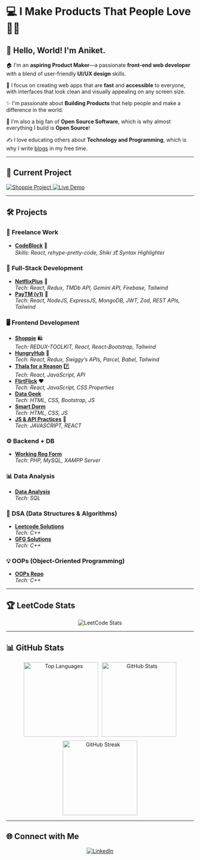 # 💻 I Make Products That People Love 💖✨

## 🌟 Hello, World! I'm Aniket.

🏠 I'm an **aspiring Product Maker**—a passionate **front-end web developer** with a blend of user-friendly **UI/UX design** skills. 

🎨 I focus on creating web apps that are **fast**  and **accessible**  to everyone, with interfaces that look clean and visually appealing on any screen size.

✨ I'm passionate about **Building Products** that help people and make a difference in the world.

🚀 I'm also a big fan of **Open Source Software**, which is why almost everything I build is **Open Source**!

✍️ I love educating others about **Technology and Programming**, which is why I write [blogs](https://aniketsinha.hashnode.dev/) in my free time.

---

## 🚀 **Current Project**

<a href="https://github.com/aniketsinha2002/shoppie" target="_blank" rel="noopener noreferrer">
  <img src="https://img.shields.io/badge/Project-Shoppie-blue?style=for-the-badge&logo=github" alt="Shoppie Project">
</a>
<a href="https://shoppiev2.netlify.app/" target="_blank" rel="noopener noreferrer">
  <img src="https://img.shields.io/badge/Live_Demo-Here-green?style=for-the-badge&logo=browser" alt="Live Demo">
</a>

---

## 🛠️ **Projects**

### 🎨 **Freelance Work**
- **[CodeBlock](https://github.com/aniketsinha2002/codeblock)** 📱  
  _Skills: React, rehype-pretty-code, Shiki 式 Syntax Highlighter_

### 🔧 **Full-Stack Development**
- **[NetflixPlus](https://github.com/aniketsinha2002/NetflixGPT)** 🍿  
  _Tech: React, Redux, TMDb API, Gemini API, Firebase, Tailwind_
- **[PayTM (v1)](https://github.com/aniketsinha2002/100xDevs/tree/main/paytm)** 💸  
  _Tech: React, NodeJS, ExpressJS, MongoDB, JWT, Zod, REST APIs, Tailwind_

### 🖥️ **Frontend Development**
- **[Shoppie](https://github.com/aniketsinha2002/Shoppie)** 🛍️  
  _Tech: REDUX-TOOLKIT, React, React-Bootstrap, Tailwind_
- **[HungryHub](https://github.com/aniketsinha2002/HungryHub)** 🍔  
  _Tech: React, Redux, Swiggy’s APIs, Parcel, Babel, Tailwind_
- **[Thala for a Reason](https://github.com/aniketsinha2002/Thala-For-A-Reason)** 7️⃣  
  _Tech: React, JavaScript, API_
- **[FlirtFlick](https://github.com/aniketsinha2002/FlirtFlick)** ❤️  
  _Tech: React, JavaScript, CSS Properties_
- **[Data Geek](https://github.com/aniketsinha2002/DataGeek)**  
  _Tech: HTML, CSS, Bootstrap, JS_
- **[Smart Dorm](https://github.com/aniketsinha2002/smartdorm.github.io)**  
  _Tech: HTML, CSS, JS_
- **[JS & API Practices](https://github.com/aniketsinha2002/Javascript-and-API-practices)** 🐛  
  _Tech: JAVASCRIPT, REACT_

### ⚙️ **Backend + DB**
- **[Working Reg Form](https://github.com/aniketsinha2002/Working-Registration-Form)**  
  _Tech: PHP, MySQL, XAMPP Server_

### 📊 **Data Analysis**
- **[Data Analysis](https://github.com/aniketsinha2002/SQL_Data_Analysis_CENSUS2011)**  
  _Tech: SQL_

### 🧠 **DSA (Data Structures & Algorithms)**
- **[Leetcode Solutions](https://github.com/aniketsinha2002/Leetcode-Sol)**  
  _Tech: C++_
- **[GFG Solutions](https://github.com/aniketsinha2002/GFG-Sol)**  
  _Tech: C++_

### 💡 **OOPs (Object-Oriented Programming)**
- **[OOPs Repo](https://github.com/aniketsinha2002/OOPs)**  
  _Tech: C++_

---

## 🏆 **LeetCode Stats**
<div align="center">
  <img src="https://leetcard.jacoblin.cool/aniketsinha2002?theme=nord&font=Livvic" alt="LeetCode Stats">
</div>

---

## 📊 **GitHub Stats**

<div align="center" style="display: flex; flex-wrap: wrap; justify-content: center; gap: 10px;">
  <img alt="Top Languages" src="https://github-readme-stats.vercel.app/api/top-langs/?username=aniketsinha2002&hide=jupyter%20notebook,html&theme=react&langs_count=16&layout=compact" style="height: 200px; width: auto;" />
  <img alt="GitHub Stats" src="https://github-readme-stats.vercel.app/api?username=aniketsinha2002&theme=dark&hide_border=false&include_all_commits=false&count_private=false" style="height: 200px; width: auto;" />
  <img alt="GitHub Streak" src="https://github-readme-streak-stats.herokuapp.com/?user=aniketsinha2002&theme=dark&hide_border=false" style="height: 200px; width: auto;" />
</div>



---

## 🌐 **Connect with Me**

<div align="center">
  <a href="https://www.linkedin.com/in/aniketsinha2002/" target="_blank" rel="noopener noreferrer">
    <img src="https://img.shields.io/badge/LinkedIn-AniketSinha-blue?style=for-the-badge&logo=linkedin" alt="LinkedIn">
  </a>
</div>
